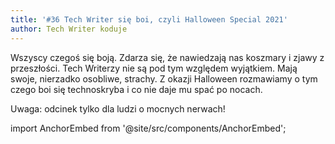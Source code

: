 ```yaml
---
title: '#36 Tech Writer się boi, czyli Halloween Special 2021'
author: Tech Writer koduje
---
```


Wszyscy czegoś się boją. Zdarza się, że nawiedzają nas koszmary i zjawy z przeszłości. Tech Writerzy nie są pod tym względem wyjątkiem. Mają swoje, nierzadko osobliwe, strachy. Z okazji Halloween rozmawiamy o tym czego boi się technoskryba i co nie daje mu spać po nocach. 

Uwaga: odcinek tylko dla ludzi o mocnych nerwach!

import AnchorEmbed from '@site/src/components/AnchorEmbed';

<AnchorEmbed episodeId="" />
